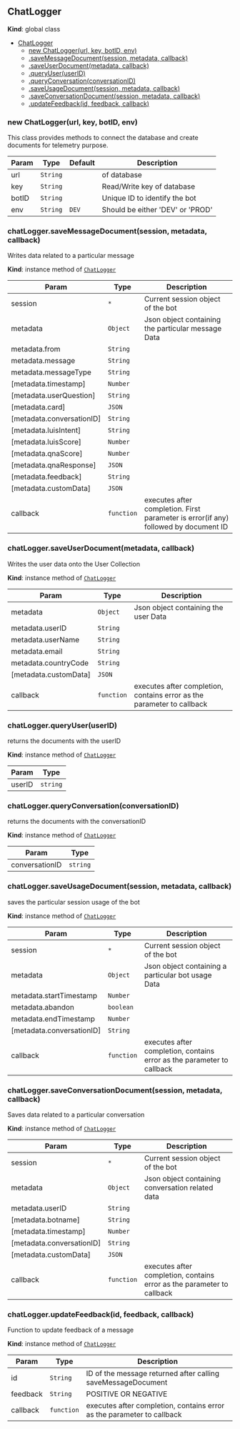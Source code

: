<a name="ChatLogger"></a>

## ChatLogger
**Kind**: global class  

* [ChatLogger](#ChatLogger)
    * [new ChatLogger(url, key, botID, env)](#new_ChatLogger_new)
    * [.saveMessageDocument(session, metadata, callback)](#ChatLogger+saveMessageDocument)
    * [.saveUserDocument(metadata, callback)](#ChatLogger+saveUserDocument)
    * [.queryUser(userID)](#ChatLogger+queryUser)
    * [.queryConversation(conversationID)](#ChatLogger+queryConversation)
    * [.saveUsageDocument(session, metadata, callback)](#ChatLogger+saveUsageDocument)
    * [.saveConversationDocument(session, metadata, callback)](#ChatLogger+saveConversationDocument)
    * [.updateFeedback(id, feedback, callback)](#ChatLogger+updateFeedback)

<a name="new_ChatLogger_new"></a>

### new ChatLogger(url, key, botID, env)
This class provides methods to connect the database and
create documents for telemetry purpose.


| Param | Type | Default | Description |
| --- | --- | --- | --- |
| url | <code>String</code> |  | of database |
| key | <code>String</code> |  | Read/Write key of database |
| botID | <code>String</code> |  | Unique ID to identify the bot |
| env | <code>String</code> | <code>DEV</code> | Should be either 'DEV' or 'PROD' |

<a name="ChatLogger+saveMessageDocument"></a>

### chatLogger.saveMessageDocument(session, metadata, callback)
Writes data related to a particular message

**Kind**: instance method of [<code>ChatLogger</code>](#ChatLogger)  

| Param | Type | Description |
| --- | --- | --- |
| session | <code>\*</code> | Current session object of the bot |
| metadata | <code>Object</code> | Json object containing the particular message Data |
| metadata.from | <code>String</code> |  |
| metadata.message | <code>String</code> |  |
| metadata.messageType | <code>String</code> |  |
| [metadata.timestamp] | <code>Number</code> |  |
| [metadata.userQuestion] | <code>String</code> |  |
| [metadata.card] | <code>JSON</code> |  |
| [metadata.conversationID] | <code>String</code> |  |
| [metadata.luisIntent] | <code>String</code> |  |
| [metadata.luisScore] | <code>Number</code> |  |
| [metadata.qnaScore] | <code>Number</code> |  |
| [metadata.qnaResponse] | <code>JSON</code> |  |
| [metadata.feedback] | <code>String</code> |  |
| [metadata.customData] | <code>JSON</code> |  |
| callback | <code>function</code> | executes after completion. First parameter is error(if any) followed by document ID |

<a name="ChatLogger+saveUserDocument"></a>

### chatLogger.saveUserDocument(metadata, callback)
Writes the user data onto the User Collection

**Kind**: instance method of [<code>ChatLogger</code>](#ChatLogger)  

| Param | Type | Description |
| --- | --- | --- |
| metadata | <code>Object</code> | Json object containing the user Data |
| metadata.userID | <code>String</code> |  |
| metadata.userName | <code>String</code> |  |
| metadata.email | <code>String</code> |  |
| metadata.countryCode | <code>String</code> |  |
| [metadata.customData] | <code>JSON</code> |  |
| callback | <code>function</code> | executes after completion, contains error as the parameter to callback |

<a name="ChatLogger+queryUser"></a>

### chatLogger.queryUser(userID)
returns the documents with the userID

**Kind**: instance method of [<code>ChatLogger</code>](#ChatLogger)  

| Param | Type |
| --- | --- |
| userID | <code>string</code> | 

<a name="ChatLogger+queryConversation"></a>

### chatLogger.queryConversation(conversationID)
returns the documents with the conversationID

**Kind**: instance method of [<code>ChatLogger</code>](#ChatLogger)  

| Param | Type |
| --- | --- |
| conversationID | <code>string</code> | 

<a name="ChatLogger+saveUsageDocument"></a>

### chatLogger.saveUsageDocument(session, metadata, callback)
saves the particular session usage of the bot

**Kind**: instance method of [<code>ChatLogger</code>](#ChatLogger)  

| Param | Type | Description |
| --- | --- | --- |
| session | <code>\*</code> | Current session object of the bot |
| metadata | <code>Object</code> | Json object containing a particular bot usage Data |
| metadata.startTimestamp | <code>Number</code> |  |
| metadata.abandon | <code>boolean</code> |  |
| metadata.endTimestamp | <code>Number</code> |  |
| [metadata.conversationID] | <code>String</code> |  |
| callback | <code>function</code> | executes after completion, contains error as the parameter to callback |

<a name="ChatLogger+saveConversationDocument"></a>

### chatLogger.saveConversationDocument(session, metadata, callback)
Saves data related to a particular conversation

**Kind**: instance method of [<code>ChatLogger</code>](#ChatLogger)  

| Param | Type | Description |
| --- | --- | --- |
| session | <code>\*</code> | Current session object of the bot |
| metadata | <code>Object</code> | Json object containing conversation related data |
| metadata.userID | <code>String</code> |  |
| [metadata.botname] | <code>String</code> |  |
| [metadata.timestamp] | <code>Number</code> |  |
| [metadata.conversationID] | <code>String</code> |  |
| [metadata.customData] | <code>JSON</code> |  |
| callback | <code>function</code> | executes after completion, contains error as the parameter to callback |

<a name="ChatLogger+updateFeedback"></a>

### chatLogger.updateFeedback(id, feedback, callback)
Function to update feedback of a message

**Kind**: instance method of [<code>ChatLogger</code>](#ChatLogger)  

| Param | Type | Description |
| --- | --- | --- |
| id | <code>String</code> | ID of the message returned after calling saveMessageDocument |
| feedback | <code>String</code> | POSITIVE OR NEGATIVE |
| callback | <code>function</code> | executes after completion, contains error as the parameter to callback |

